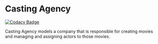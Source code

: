 # Casting Agency

[![Codacy Badge](https://api.codacy.com/project/badge/Grade/b2c753a0e7c14139a06721c26cfe9398)](https://www.codacy.com/manual/wangonya/casting_agency?utm_source=github.com&amp;utm_medium=referral&amp;utm_content=wangonya/casting_agency&amp;utm_campaign=Badge_Grade)

Casting Agency models a company that is responsible for creating movies and managing and assigning actors to those movies.